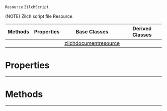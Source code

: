  `Resource` `ZilchScript`



(NOTE) Zilch script file Resource.

|Methods|Properties|Base Classes|Derived Classes|
|---|---|---|---|
| | |[zilchdocumentresource](https://github.com/ArendDanielek/ZeroDocsTest/blob/master/code_reference/class_reference/zilchdocumentresource.markdown)| |


 #  Properties


---  
 #  Methods


---  
 
  
  
  
  
  
  
  

 